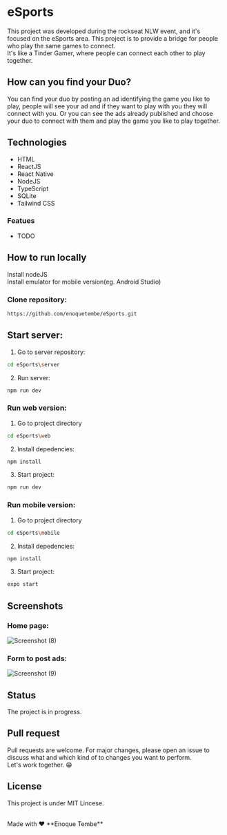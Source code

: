 # eSports
This project was developed during the rockseat NLW event, and it's focused on the eSports area. This project is to provide a bridge for people who play the same games to connect. <br>
It's like a Tinder Gamer, where people can connect each other to play together.


## How can you find your Duo?

You can find your duo by posting an ad identifying the game you like to play, people will see your ad and if they want to play
with you they will connect with you. Or you can see the ads already published and choose your duo to connect with them and play 
the game you like to play together.

## Technologies
- HTML 
- ReactJS
- React Native
- NodeJS
- TypeScript
- SQLite
- Tailwind CSS

### Featues
- TODO

## How to run locally
Install nodeJS <br>
Install emulator for mobile version(eg. Android Studio) <br>

### Clone repository: 
``` bash 
https://github.com/enoquetembe/eSports.git
```
##  Start server: 
1. Go to server repository:
``` bash
cd eSports\server
```
2. Run server:
``` bash
npm run dev
```

### Run web version: 
1. Go to project directory

``` bash
cd eSports\web
```
2. Install depedencies:

``` bash
npm install
```
3. Start project: 
``` bash
npm run dev 
```

### Run mobile version: 
1. Go to project directory

``` bash
cd eSports\mobile
```
2. Install depedencies:

``` bash
npm install
```
3. Start project: 
``` bash
expo start
```

## Screenshots 

### Home page:
![Screenshot (8)](https://user-images.githubusercontent.com/98264322/191335884-1666e547-02a2-4588-af07-7fadd37f229d.png) <br>

### Form to post ads:
![Screenshot (9)](https://user-images.githubusercontent.com/98264322/191335928-720b7525-761c-4185-8c86-b5de38d0e2ef.png)


## Status

The project is in progress.

## Pull request
Pull requests are welcome. For major changes, please open an issue to discuss what and which kind of to changes you want to perform.<br>
Let's work together. 😁

## License
This project is under MIT Lincese.

<br>
Made with ❤ **Enoque Tembe**

